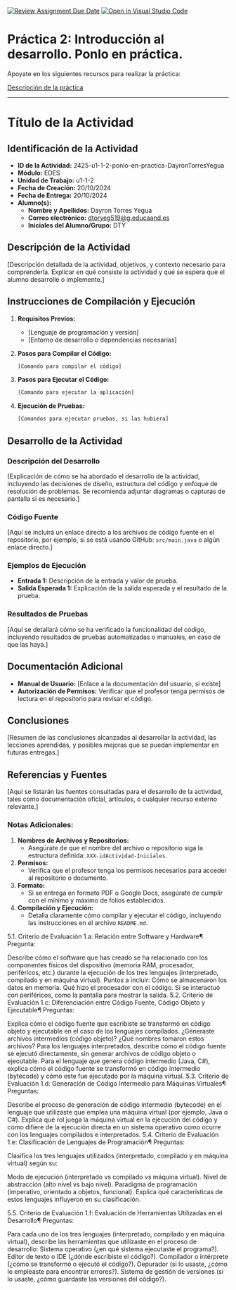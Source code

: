 [![Review Assignment Due Date](https://classroom.github.com/assets/deadline-readme-button-22041afd0340ce965d47ae6ef1cefeee28c7c493a6346c4f15d667ab976d596c.svg)](https://classroom.github.com/a/9J9TrW2r)
[![Open in Visual Studio Code](https://classroom.github.com/assets/open-in-vscode-2e0aaae1b6195c2367325f4f02e2d04e9abb55f0b24a779b69b11b9e10269abc.svg)](https://classroom.github.com/online_ide?assignment_repo_id=16649795&assignment_repo_type=AssignmentRepo)
# Práctica 2: Introducción al desarrollo. Ponlo en práctica. 

Apoyate en los siguientes recursos para realizar la práctica:

[Descripción de la práctica](https://revilofe.github.io/section3/u01/practica/EDES-U1.-Practica011/)


---

# Título de la Actividad

## Identificación de la Actividad
- **ID de la Actividad:** 2425-u1-1-2-ponlo-en-practica-DayronTorresYegua
- **Módulo:** EDES
- **Unidad de Trabajo:** u1-1-2
- **Fecha de Creación:** 20/10/2024
- **Fecha de Entrega:** 20/10/2024
- **Alumno(s):** 
  - **Nombre y Apellidos:** Dayron Torres Yegua
  - **Correo electrónico:** dtoryeg519@g.educaand.es
  - **Iniciales del Alumno/Grupo:** DTY

## Descripción de la Actividad
[Descripción detallada de la actividad, objetivos, y contexto necesario para comprenderla. Explicar en qué consiste la actividad y qué se espera que el alumno desarrolle o implemente.]

## Instrucciones de Compilación y Ejecución
1. **Requisitos Previos:**
   - [Lenguaje de programación y versión]
   - [Entorno de desarrollo o dependencias necesarias]

2. **Pasos para Compilar el Código:**
   ```bash
   [Comando para compilar el código]
   ```

3. **Pasos para Ejecutar el Código:**
   ```bash
   [Comando para ejecutar la aplicación]
   ```

4. **Ejecución de Pruebas:**
   ```bash
   [Comandos para ejecutar pruebas, si las hubiera]
   ```

## Desarrollo de la Actividad
### Descripción del Desarrollo
[Explicación de cómo se ha abordado el desarrollo de la actividad, incluyendo las decisiones de diseño, estructura del código y enfoque de resolución de problemas. Se recomienda adjuntar diagramas o capturas de pantalla si es necesario.]

### Código Fuente
[Aquí se incluirá un enlace directo a los archivos de código fuente en el repositorio, por ejemplo, si se está usando GitHub: `src/main.java` o algún enlace directo.]

### Ejemplos de Ejecución
- **Entrada 1:** Descripción de la entrada y valor de prueba.
- **Salida Esperada 1:** Explicación de la salida esperada y el resultado de la prueba.

### Resultados de Pruebas
[Aquí se detallará cómo se ha verificado la funcionalidad del código, incluyendo resultados de pruebas automatizadas o manuales, en caso de que las haya.]

## Documentación Adicional
- **Manual de Usuario:** [Enlace a la documentación del usuario, si existe]
- **Autorización de Permisos:** Verificar que el profesor tenga permisos de lectura en el repositorio para revisar el código.

## Conclusiones
[Resumen de las conclusiones alcanzadas al desarrollar la actividad, las lecciones aprendidas, y posibles mejoras que se puedan implementar en futuras entregas.]

## Referencias y Fuentes
[Aquí se listarán las fuentes consultadas para el desarrollo de la actividad, tales como documentación oficial, artículos, o cualquier recurso externo relevante.]

### Notas Adicionales:
1. **Nombres de Archivos y Repositorios:**
   - Asegúrate de que el nombre del archivo o repositorio siga la estructura definida: `XXX-idActividad-Iniciales`.
2. **Permisos:**
   - Verifica que el profesor tenga los permisos necesarios para acceder al repositorio o documento.
3. **Formato:**
   - Si se entrega en formato PDF o Google Docs, asegúrate de cumplir con el mínimo y máximo de folios establecidos.
4. **Compilación y Ejecución:**
   - Detalla claramente cómo compilar y ejecutar el código, incluyendo las instrucciones en el archivo `README.md`.

5.1. Criterio de Evaluación 1.a: Relación entre Software y Hardware¶
Pregunta:

Describe cómo el software que has creado se ha relacionado con los componentes físicos del dispositivo (memoria RAM, procesador, periféricos, etc.) durante la ejecución de los tres lenguajes (interpretado, compilado y en máquina virtual).
Puntos a incluir:
Cómo se almacenaron los datos en memoria.
Qué hizo el procesador con el código.
Si se interactuó con periféricos, como la pantalla para mostrar la salida.
5.2. Criterio de Evaluación 1.c: Diferenciación entre Código Fuente, Código Objeto y Ejecutable¶
Preguntas:

Explica cómo el código fuente que escribiste se transformó en código objeto y ejecutable en el caso de los lenguajes compilados. ¿Generaste archivos intermedios (código objeto)? ¿Qué nombres tomaron estos archivos?
Para los lenguajes interpretados, describe cómo el código fuente se ejecutó directamente, sin generar archivos de código objeto o ejecutable.
Para el lenguaje que genera código intermedio (Java, C#), explica cómo el código fuente se transformó en código intermedio (bytecode) y cómo este fue ejecutado por la máquina virtual.
5.3. Criterio de Evaluación 1.d: Generación de Código Intermedio para Máquinas Virtuales¶
Preguntas:

Describe el proceso de generación de código intermedio (bytecode) en el lenguaje que utilizaste que emplea una máquina virtual (por ejemplo, Java o C#).
Explica qué rol juega la máquina virtual en la ejecución del código y cómo difiere de la ejecución directa en un sistema operativo como ocurre con los lenguajes compilados e interpretados.
5.4. Criterio de Evaluación 1.e: Clasificación de Lenguajes de Programación¶
Preguntas:

Clasifica los tres lenguajes utilizados (interpretado, compilado y en máquina virtual) según su:

Modo de ejecución (interpretado vs compilado vs máquina virtual).
Nivel de abstracción (alto nivel vs bajo nivel).
Paradigma de programación (imperativo, orientado a objetos, funcional).
Explica qué características de estos lenguajes influyeron en su clasificación.

5.5. Criterio de Evaluación 1.f: Evaluación de Herramientas Utilizadas en el Desarrollo¶
Preguntas:

Para cada uno de los tres lenguajes (interpretado, compilado y en máquina virtual), describe las herramientas que utilizaste en el proceso de desarrollo:
Sistema operativo (¿en qué sistema ejecutaste el programa?).
Editor de texto o IDE (¿dónde escribiste el código?).
Compilador o intérprete (¿cómo se transformó o ejecutó el código?).
Depurador (si lo usaste, ¿cómo lo empleaste para encontrar errores?).
Sistema de gestión de versiones (si lo usaste, ¿cómo guardaste las versiones del código?).